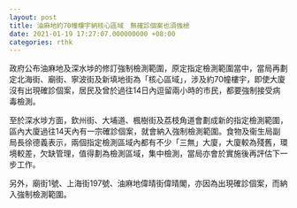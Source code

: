 ```yaml
---
layout: post
title: 油麻地約70幢樓宇納核心區域　無確診個案也須強檢
date: 2021-01-19 17:27:07.000000000 +08:00
categories: rthk
---
```


政府公布油麻地及深水埗的修訂強制檢測範圍，原定指定檢測範圍當中，當局再劃定北海街、廟街、寧波街及新填地街為「核心區域」，涉及約70幢樓宇，即使大廈沒有出現確診個案，居民及曾於過往14日內逗留兩小時的市民，都要強制接受病毒檢測。

至於深水埗方面，欽州街、大埔道、楓樹街及荔枝角道會劃成新的指定檢測範圍，區內大廈過往14天內有一宗確診個案，就會納入強制檢測範圍。食物及衞生局副局長徐德義表示，兩個指定檢測區域內都有不少「三無」大廈，大廈較為殘舊，環境較差，欠缺管理，值得劃為檢測區域，集中檢測，當局亦會於實施後再評估下一步工作。

另外，廟街1號、上海街197號、油麻地偉晴街偉晴閣，亦因為出現確診個案，而納入強制檢測範圍。
